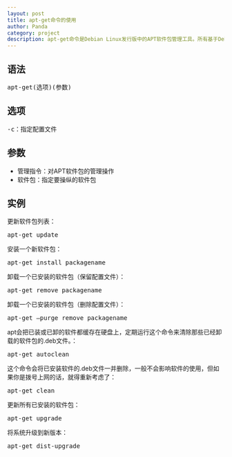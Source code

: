 ```yaml
---
layout: post
title: apt-get命令的使用
author: Panda
category: project
description: apt-get命令是Debian Linux发行版中的APT软件包管理工具。所有基于Debian的发行都使用这个包管理系统。deb包可以把一个应用的文件包在一起，大体就如同Windows上的安装文件。
---
```


## 语法
<pre>
apt-get(选项)(参数)
</pre>

## 选项
<pre>
-c：指定配置文件
</pre>

## 参数
<ul>
<li>管理指令：对APT软件包的管理操作</li>
<li>软件包：指定要操纵的软件包</li>
</ul>

## 实例
更新软件包列表：
<pre>
apt-get update
</pre>

安装一个新软件包：
<pre>
apt-get install packagename
</pre>

卸载一个已安装的软件包（保留配置文件）：
<pre>
apt-get remove packagename
</pre>

卸载一个已安装的软件包（删除配置文件）：
<pre>
apt-get –purge remove packagename
</pre>

apt会把已装或已卸的软件都缓存在硬盘上，定期运行这个命令来清除那些已经卸载的软件包的.deb文件。：
<pre>
apt-get autoclean
</pre>

这个命令会将已安装软件的.deb文件一并删除，一般不会影响软件的使用，但如果你是拨号上网的话，就得重新考虑了：
<pre>
apt-get clean 
</pre>

更新所有已安装的软件包：
<pre>
apt-get upgrade
</pre>

将系统升级到新版本：
<pre>
apt-get dist-upgrade
</pre>

